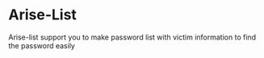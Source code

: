 # Arise-List
Arise-list support you to make password list with victim information to find the password easily
